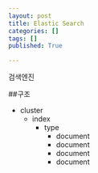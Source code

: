 ```yaml
---
layout: post
title: Elastic Search
categories: []
tags: []
published: True

---
```


검색엔진

##구조
- cluster
 	+ index
 		* type
 			- document
 			- document
 			- document
 			- document

##
